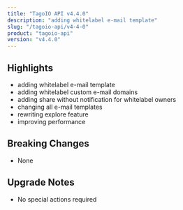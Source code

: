 ```yaml
---
title: "TagoIO API v4.4.0"
description: "adding whitelabel e-mail template"
slug: "/tagoio-api/v4-4-0"
product: "tagoio-api"
version: "v4.4.0"
---
```


## Highlights

- adding whitelabel e-mail template
- adding whitelabel custom e-mail domains
- adding share without notification for whitelabel owners
- changing all e-mail templates
- rewriting explore feature
- improving performance

## Breaking Changes

- None

## Upgrade Notes

- No special actions required
